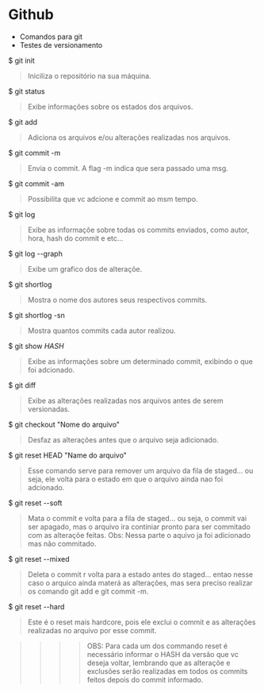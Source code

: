 # Github
- Comandos para git
- Testes de versionamento

$ git init 
> Iniciliza o repositório na sua máquina.

$ git status
> Exibe informações sobre os estados dos arquivos.

$ git add 
> Adiciona os arquivos e/ou alterações realizadas nos arquivos.

$ git commit -m
> Envia o commit. 
> A flag -m indica que sera passado uma msg.

$ git commit -am
> Possibilita que vc adcione e commit ao msm tempo.

$ git log
> Exibe as informaçõe sobre todas os commits enviados, como autor, hora, hash do commit e etc...

$ git log --graph
> Exibe um grafico dos de alteraçõe.

$ git shortlog
> Mostra o nome dos autores seus respectivos commits.

$ git shortlog -sn
> Mostra quantos commits cada autor realizou.

$ git show *HASH*
> Exibe as informações sobre um determinado commit, exibindo o que foi adcionado.

$ git diff
> Exibe as alterações realizadas nos arquivos antes de serem versionadas.

$ git checkout "Nome do arquivo"
> Desfaz as alterações antes que o arquivo seja adicionado.

$ git reset HEAD "Name do arquivo"
> Esse comando serve para remover um arquivo da fila de staged... ou seja, ele volta para o estado em que o arquivo ainda nao foi adcionado.

$ git reset --soft
> Mata o commit e volta para a fila de staged... ou seja, o commit vai ser apagado, mas o arquivo ira continiar pronto para ser commitado com as alteraçõe feitas. Obs: Nessa parte o aquivo ja foi adicionado mas não commitado.

$ git reset --mixed
> Deleta o commit r volta para a estado antes do staged... entao nesse caso o arquico ainda materá as alterações, mas sera preciso realizar os comando git add e git commit -m.

$ git reset --hard
> Este é o reset mais hardcore, pois ele exclui o commit e as alterações realizadas no arquivo por esse commit.

>>>> OBS: Para cada um dos commando reset é necessário informar o HASH da versão que vc deseja voltar, lembrando que as alteraçõe e exclusões serão realizadas em todos os commits feitos depois do commit informado.
